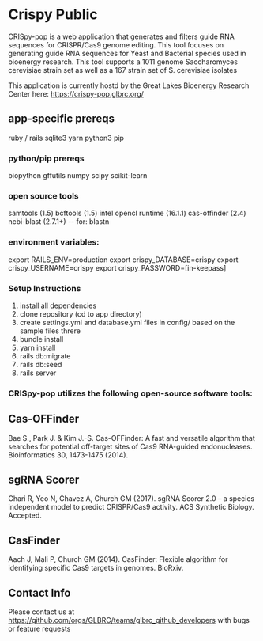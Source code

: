 # Crispy Public

CRISpy-pop is a web application that generates and filters guide RNA sequences for CRISPR/Cas9 genome editing. This tool focuses on generating guide RNA sequences for Yeast and Bacterial species used in bioenergy research. This tool supports a 1011 genome Saccharomyces cerevisiae strain set as well as a 167 strain set of S. cerevisiae isolates

This application is currently hostd by the Great Lakes Bioenergy Research Center here:
https://crispy-pop.glbrc.org/


## app-specific prereqs

ruby / rails
sqlite3
yarn
python3
pip

### python/pip prereqs
biopython
gffutils
numpy
scipy
scikit-learn

### open source tools
samtools (1.5)
bcftools (1.5)
intel opencl runtime (16.1.1)
cas-offinder (2.4)
ncbi-blast (2.7.1+) -- for: blastn

### environment variables:
export RAILS_ENV=production
export crispy_DATABASE=crispy
export crispy_USERNAME=crispy
export crispy_PASSWORD=[in-keepass]


### Setup Instructions
1. install all dependencies
2. clone repository (cd to app directory)
3. create settings.yml and database.yml files in config/ based on the sample files threre
4. bundle install
5. yarn install
6. rails db:migrate
7. rails db:seed
8. rails server


### CRISpy-pop utilizes the following open-source software tools:

## Cas-OFFinder

Bae S., Park J. & Kim J.-S. Cas-OFFinder: A fast and versatile algorithm that searches for potential off-target sites of Cas9 RNA-guided endonucleases. Bioinformatics 30, 1473-1475 (2014).

## sgRNA Scorer
Chari R, Yeo N, Chavez A, Church GM (2017). sgRNA Scorer 2.0 – a species independent model to predict CRISPR/Cas9 activity. ACS Synthetic Biology. Accepted.

## CasFinder

Aach J, Mali P, Church GM (2014). CasFinder: Flexible algorithm for identifying specific Cas9 targets in genomes. BioRxiv.

## Contact Info

Please contact us at https://github.com/orgs/GLBRC/teams/glbrc_github_developers
with bugs or feature requests